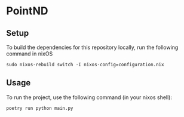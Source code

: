 # PointND

## Setup

To build the dependencies for this repository locally, run the following command in nixOS

```
sudo nixos-rebuild switch -I nixos-config=configuration.nix
```

## Usage

To run the project, use the following command (in your nixos shell):

```
poetry run python main.py
```
